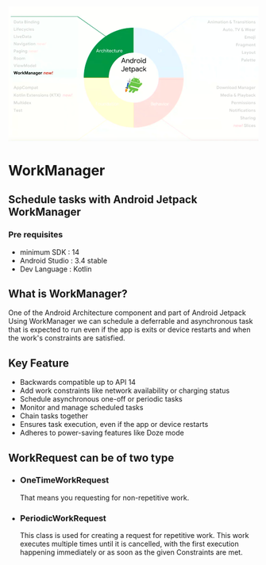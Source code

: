 ![banner](https://github.com/MehulKK/WorkManager/blob/master/Banner.png)

# WorkManager #
## Schedule tasks with Android Jetpack WorkManager
### Pre requisites
- minimum SDK    : 14
- Android Studio : 3.4 stable
- Dev Language   : Kotlin

##  What is WorkManager?
   One of the Android Architecture component and part of Android Jetpack
   Using WorkManager we can schedule a deferrable and asynchronous task that is expected to run even if the app is exits or device restarts and when the work's constraints are satisfied.


## Key Feature
   - Backwards compatible up to API 14
   - Add work constraints like network availability or charging status
   - Schedule asynchronous one-off or periodic tasks
   - Monitor and manage scheduled tasks
   - Chain tasks together
   - Ensures task execution, even if the app or device restarts
   - Adheres to power-saving features like Doze mode

## WorkRequest can be of two type
   - ### OneTimeWorkRequest
        That means you requesting for non-repetitive work.

   - ### PeriodicWorkRequest
        This class is used for creating a request for repetitive work. This work executes multiple times until it is cancelled, with the first execution happening immediately or as soon as the given Constraints are met.